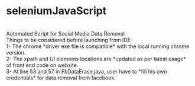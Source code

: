# seleniumJavaScript
</br>
Automated Script for Social Media Data Removal</br>
Things to be considered before launching from IDE-<br>
1- The chrome *driver exe file is compatible* with the local running chrome version. </br>
2- The xpath and UI elements locations are *updated as per latest usage* of front end code on website.</br>
3- At line 53 and 57 in FbDataErase.java, user have to *fill his own credentials* for data removal from facebook.
